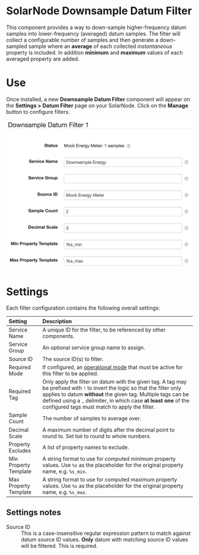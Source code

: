 # SolarNode Downsample Datum Filter

This component provides a way to down-sample higher-frequency datum samples into lower-frequency
(averaged) datum samples. The filter will collect a configurable number of samples and then generate
a down-sampled sample where an **average** of each collected _instantaneous_ property is included.
In addition **minimum** and **maximum** values of each averaged property are added.

# Use

Once installed, a new **Downsample Datum Filter** component will appear on the 
**Settings > Datum Filter** page on your SolarNode. Click on the **Manage** button to configure 
filters.

![Downsample filter settings](docs/solarnode-downsample-filter-settings.png)

# Settings

Each filter configuration contains the following overall settings:

| Setting            | Description                                                       |
|:-------------------|:------------------------------------------------------------------|
| Service Name          | A unique ID for the filter, to be referenced by other components. |
| Service Group         | An optional service group name to assign. |
| Source ID             | The source ID(s) to filter. |
| Required Mode         | If configured, an [operational mode](https://github.com/SolarNetwork/solarnetwork/wiki/SolarNode-Operational-Modes) that must be active for this filter to be applied. |
| Required Tag          | Only apply the filter on datum with the given tag. A tag may be prefixed with <code>!</code> to invert the logic so that the filter only applies to datum **without** the given tag. Multiple tags can be defined using a `,` delimiter, in which case **at least one** of the configured tags must match to apply the filter. |
| Sample Count          | The number of samples to average over. |
| Decimal Scale         | A maximum number of digits after the decimal point to round to. Set to`0` to round to whole numbers. |
| Property Excludes     | A list of property names to exclude. |
| Min Property Template | A string format to use for computed minimum property values. Use `%s` as the placeholder for the original property name, e.g. `%s_min`. |
| Max Property Template | A string format to use for computed maximum property values. Use `%s` as the placeholder for the original property name, e.g. `%s_max`. |

## Settings notes

<dl>
	<dt>Source ID</dt>
	<dd>This is a case-insensitive regular expression pattern to match against datum source ID values.
	<b>Only</b> datum with matching source ID values will be filtered. This is required.</dd>
</dl>
